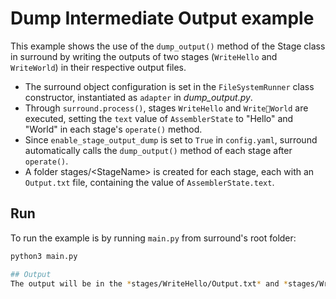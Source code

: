# Dump Intermediate Output example
This example shows the use of the `dump_output()` method of the Stage class in surround by writing the outputs of two stages
(`WriteHello` and `WriteWorld`) in their respective output files.

- The surround object configuration is set in the `FileSystemRunner` class constructor, instantiated as `adapter` in *dump_output.py*.
- Through `surround.process()`, stages `WriteHello` and `WriteWorld` are executed, setting the `text` value of `AssemblerState` to
 \"Hello\" and \"World\" in each stage's `operate()` method.
- Since `enable_stage_output_dump` is set to `True` in `config.yaml`, surround automatically calls the `dump_output()`
method of each stage after `operate()`.
- A folder stages/\<StageName\> is created for each stage, each with an `Output.txt` file, containing the value of `AssemblerState.text`.  

## Run
To run the example is by running `main.py` from surround's root folder:
```bash
python3 main.py

## Output
The output will be in the *stages/WriteHello/Output.txt* and *stages/WriteWorld/Output.txt*
